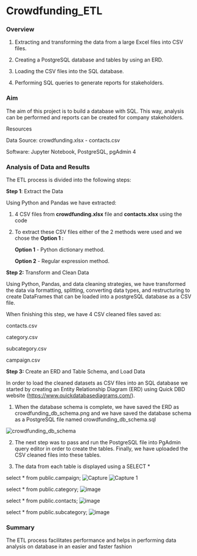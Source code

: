 # Crowdfunding_ETL

### Overview

1) Extracting and transforming the data from a large Excel files into CSV files.

2) Creating a PostgreSQL database and tables by using an ERD.

3) Loading the CSV files into the SQL database.

4) Performing SQL queries to generate reports for stakeholders.

### Aim

The aim of this project is to build a database with SQL. This way, analysis can be performed and reports can be created for company stakeholders.

Resources

Data Source: crowdfunding.xlsx - contacts.csv

Software: Jupyter Notebook, PostgreSQL, pgAdmin 4


### Analysis of Data and Results

The ETL process is divided into the following steps:

**Step 1**: Extract the Data

Using Python and Pandas we have extracted:

  1) 4 CSV files from **crowdfunding.xlsx** file and **contacts.xlsx** using the code 

  2) To extract these CSV files either of the 2 methods were used and we chose the **Option 1 :** 


        **Option 1** - Python dictionary method.

        **Option 2** - Regular expression method.

**Step 2:** Transform and Clean Data

Using Python, Pandas, and data cleaning strategies, we have transformed the data via formatting, splitting, converting data types, and restructuring to create DataFrames that can be loaded into a postgreSQL database as a CSV file.

When finishing this step, we have 4 CSV cleaned files saved as:

contacts.csv

category.csv

subcategory.csv

campaign.csv


**Step 3:** Create an ERD and Table Schema, and Load Data


In order to load the cleaned datasets as CSV files into an SQL database we started by creating an Entity Relationship Diagram (ERD) using Quick DBD website (https://www.quickdatabasediagrams.com/).

1) When the database schema is complete, we have saved the ERD as crowdfunding_db_schema.png and we have saved the database schema as a PostgreSQL file named crowdfunding_db_schema.sql

![crowdfunding_db_schema](https://user-images.githubusercontent.com/116124534/214982917-58198bd4-b327-4fd8-a634-d2fcdca4f647.png)



2) The next step was to pass and run the PostgreSQL file into PgAdmin query editor in order to create the tables. Finally, we have uploaded the CSV cleaned files into these tables.

3) The data from each table is displayed using a SELECT * 

select * from public.campaign;
![Capture](https://user-images.githubusercontent.com/116124534/214984048-8ea6c2f0-603a-40aa-8317-f2bc5e5c6045.PNG)
![Capture 1](https://user-images.githubusercontent.com/116124534/214984231-54d236b1-612c-4c9d-ae3a-e6d367cf4d55.PNG)

select * from public.category;
![image](https://user-images.githubusercontent.com/116124534/214984450-68e211eb-d190-477c-b601-79f4ba5ca374.png)

select * from public.contacts;
![image](https://user-images.githubusercontent.com/116124534/214984599-cad0acd3-972b-49d4-9f86-710a1921ddb4.png)

select * from public.subcategory;
![image](https://user-images.githubusercontent.com/116124534/214984706-f802bf83-0c3f-48ea-88ae-73a9f34976b8.png)


### Summary
The ETL process facilitates performance and helps in performing data analysis on database in an easier and faster fashion


